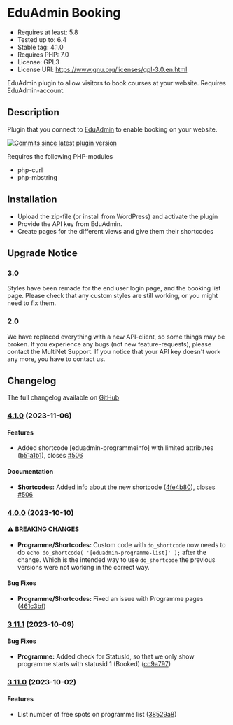 # EduAdmin Booking
- Requires at least: 5.8
- Tested up to: 6.4
- Stable tag: 4.1.0
- Requires PHP: 7.0
- License: GPL3
- License URI: https://www.gnu.org/licenses/gpl-3.0.en.html

EduAdmin plugin to allow visitors to book courses at your website. Requires EduAdmin-account.

## Description

Plugin that you connect to [EduAdmin](https://www.eduadmin.se) to enable booking on your website.

[<img src="https://img.shields.io/github/commits-since/MultinetInteractive/EduAdmin-WordPress/latest.svg" alt="Commits since latest plugin version" />](https://wordpress.org/plugins/eduadmin-booking/)

Requires the following PHP-modules

- php-curl
- php-mbstring

## Installation

-   Upload the zip-file (or install from WordPress) and activate the plugin
-   Provide the API key from EduAdmin.
-   Create pages for the different views and give them their shortcodes

## Upgrade Notice

### 3.0

Styles have been remade for the end user login page, and the booking list page. Please check that any custom styles are still working, or you might need to fix them.

### 2.0

We have replaced everything with a new API-client, so some things may be broken. If you experience any bugs (not new feature-requests), please contact the MultiNet Support.
If you notice that your API key doesn't work any more, you have to contact us.

## Changelog

The full changelog available on [GitHub](https://github.com/MultinetInteractive/EduAdmin-WordPress/blob/production/CHANGELOG.md)

### [4.1.0](https://github.com/MultinetInteractive/EduAdmin-WordPress/compare/v4.0.0...v4.1.0) (2023-11-06)


#### Features

* Added shortcode [eduadmin-programmeinfo] with limited attributes ([b51a1b1](https://github.com/MultinetInteractive/EduAdmin-WordPress/commit/b51a1b102282dd7a23cd96aa9e459f4b116f3af0)), closes [#506](https://github.com/MultinetInteractive/EduAdmin-WordPress/issues/506)


#### Documentation

* **Shortcodes:** Added info about the new shortcode ([4fe4b80](https://github.com/MultinetInteractive/EduAdmin-WordPress/commit/4fe4b8015c095841a75cfd5348ece89bfb90944a)), closes [#506](https://github.com/MultinetInteractive/EduAdmin-WordPress/issues/506)

### [4.0.0](https://github.com/MultinetInteractive/EduAdmin-WordPress/compare/v3.11.1...v4.0.0) (2023-10-10)


#### ⚠ BREAKING CHANGES

* **Programme/Shortcodes:** Custom code with `do_shortcode` now needs to do
`echo do_shortcode( '[eduadmin-programme-list]' );` after the change.
Which is the intended way to use `do_shortcode` the previous versions
were not working in the correct way.

#### Bug Fixes

* **Programme/Shortcodes:** Fixed an issue with Programme pages ([461c3bf](https://github.com/MultinetInteractive/EduAdmin-WordPress/commit/461c3bfac424d8614580ac4f7df2fe5d70161499))

### [3.11.1](https://github.com/MultinetInteractive/EduAdmin-WordPress/compare/v3.11.0...v3.11.1) (2023-10-09)


#### Bug Fixes

* **Programme:** Added check for StatusId, so that we only show programme starts with statusid 1 (Booked) ([cc9a797](https://github.com/MultinetInteractive/EduAdmin-WordPress/commit/cc9a7970fb7aaa989facd0aea7894edeaeb9407b))

### [3.11.0](https://github.com/MultinetInteractive/EduAdmin-WordPress/compare/v3.10.0...v3.11.0) (2023-10-02)


#### Features

* List number of free spots on programme list ([38529a8](https://github.com/MultinetInteractive/EduAdmin-WordPress/commit/38529a86da27169961bb53597a0f6069c4721d1c))



